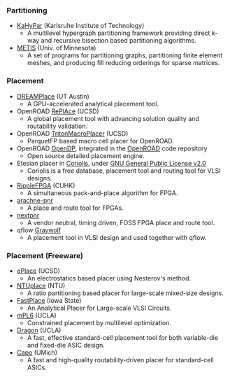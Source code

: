 ### Partitioning
- [KaHyPar](https://github.com/kahypar/kahypar) (Karlsruhe Institute of Technology)
  - A multilevel hypergraph partitioning framework providing direct k-way and recursive bisection based partitioning algorithms.
- [METIS](http://glaros.dtc.umn.edu/gkhome/views/metis) (Univ. of Minnesota)
  - A set of programs for partitioning graphs, partitioning finite element meshes, and producing fill reducing orderings for sparse matrices.

### Placement
 - [DREAMPlace](https://github.com/limbo018/DREAMPlace) (UT Austin)
   - A GPU-accelerated analytical placement tool.
 - OpenROAD [RePlAce](https://github.com/The-OpenROAD-Project/RePlAce) (UCSD)
   - A global placement tool with advancing solution quality and routability validation.
 - OpenROAD [TritonMacroPlacer](https://github.com/The-OpenROAD-Project/TritonMacroPlace) (UCSD)
   - ParquetFP based macro cell placer for OpenROAD.
 - OpenROAD [OpenDP](https://github.com/The-OpenROAD-Project/OpenROAD/tree/master/src/opendp), integrated in the [OpenROAD](https://github.com/The-OpenROAD-Project/OpenROAD) code repository
   - Open source detailed placement engine.
 - Etesian placer in [Coriolis](https://github.com/xobs/coriolis), under [GNU General Public License v2.0](https://github.com/xobs/coriolis/blob/master/LICENSE)
   - Coriolis is a free database, placement tool and routing tool for VLSI designs.
 - [RippleFPGA](https://github.com/cuhk-eda/ripple-fpga) (CUHK)
   - A simultaneous pack-and-place algorithm for FPGA.
 - [arachne-pnr](https://github.com/YosysHQ/arachne-pnr)
   - A place and route tool for FPGAs.
 - [nextpnr](https://github.com/YosysHQ/nextpnr)
   - A vendor neutral, timing driven, FOSS FPGA place and route tool.
 - qflow [Graywolf](https://github.com/rubund/graywolf)
   - A placement tool in VLSI design and used together with qflow.

### Placement (Freeware)
 - [ePlace](http://vlsi-cuda.ucsd.edu/~ljw/ePlace/index.html) (UCSD)
   - An electrostatics based placer using Nesterov's method.
 - [NTUplace](http://eda.ee.ntu.edu.tw/w04/download/ntuplace.php) (NTU)
   - A ratio partitioning based placer for large-scale mixed-size designs.
 - [FastPlace](http://vlsicad.eecs.umich.edu/BK/Slots/cache/www.public.iastate.edu/~nataraj/FastPlace.html) (Iowa State)
   - An Analytical Placer for Large-scale VLSI Circuits.
 - [mPL6](http://cadlab.cs.ucla.edu/cpmo/) (UCLA)
   - Constrained placement by multilevel optimization.
 - [Dragon](http://vlsicad.eecs.umich.edu/BK/Slots/cache/er.cs.ucla.edu/Dragon/) (UCLA)
   - A fast, effective standard-cell placement tool for both variable-die and fixed-die ASIC design.
 - [Capo](http://vlsicad.eecs.umich.edu/BK/PDtools/Capo/) (UMich)
   - A fast and high-quality routability-driven placer for standard-cell ASICs.

